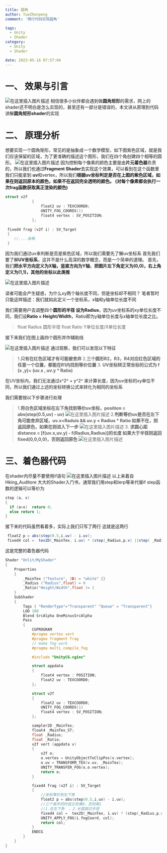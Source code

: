 ```yaml
---
title: 圆角
author: YueZhenpeng
comment: '两行代码实现圆角'

tags:
  - Unity
  - Shader
category:
  - Unity
  - Shader

date: 2023-05-16 07:57:04
---
```

# 一、 效果与引言
![在这里插入图片描述](https://img-blog.csdnimg.cn/4f83fe89e91e4c01bc0a3a49ec0cc0c1.png)
相信很多小伙伴都会遇到做**圆角矩形**的需求，网上的shader还不明白是怎么实现的，甚至还有一部分是错误的，本文讲从原理到代码讲解**圆角矩形shader**的实现

# 二、 原理分析
想要实现一个圆角矩形，常见的是抽象成一个数学模型，如下图紫色区域，就是我们应该保留的区域，为了更准确的描述这个图形，我们在四个角创建四个相等的圆形。
![在这里插入图片描述](https://img-blog.csdnimg.cn/442e59ea0670471cba764ba3847d4b16.png)
因为控制每个像素的颜色主要是由**片元着色器**负责的，所以我们也通过**Fragment Shader**去实现这个效果，可以看到在这个函数里我们只能拿到 **uv**和vertex，所以我们**根据uv坐标判定是否在上图的紫色区域，如果在则返回原本的颜色，如果不在返回完全透明的颜色。**
**(对每个像素都会执行一次frag函数获取真正渲染的颜色)**

```c
struct v2f
            {
                float2 uv : TEXCOORD0;
                UNITY_FOG_COORDS(1)
                float4 vertex : SV_POSITION;
            };
            
 fixed4 frag (v2f i) : SV_Target
 {
 	//....省略
 }
```
因为我们通过uv来判断是否是紫色区域，所以我们需要先了解uv坐标系
首先我们要了解**UV坐标系**，这并不是什么高深的数学概念，而是一个简单的道理。
首先，我们**把水平方向定义为X轴，竖直方向为Y轴**，**把图片左下角定义为(0,0)，右上角定义为(1,1)，其他的坐标以此类推**

![在这里插入图片描述](https://img-blog.csdnimg.cn/3df0da07d60f46798bde3a0d56feeb62.png)

读者可能会产生疑惑，为什么xy两个轴长度不同，但是坐标却不相同？
笔者暂时只能这样描述：我们就如此定义一个坐标系，x轴和y轴单位长度不同

我们需要用户去调整四个**圆形的半径 设为Radius**，因为uv坐标系的xy单位长度不同，我们设**Ratio = Height/Width**，Ratio即为y轴单位长度与x轴单位长度之比。

> float Radius   圆形半径
> float Ratio  Y单位长度/X单位长度

接下来我们在图上画四个圆形并作辅助线

![在这里插入图片描述](https://img-blog.csdnimg.cn/f52b351e1ab24bc0b6d321c896481bba.png)
通过观察，我们可以发现以下特征

> 1.**只有在红色区域才有可能被舍弃**
> 2.**三个圆形R2，R3，R4对应红色区域的任意一个位置，都能在R1内找到等价位置**
> 3. **UV坐标转正常坐标的公式为 f (x ,y)= (uv.x  , uv.y * Ratio)**

在UV坐标内，我们无法通过x^2^ + y^2^ 来计算长度，因为uv坐标的xy单位不同，所以我们通过上述的坐标转换公式来转化为相同的坐标系

我们需要按以下步骤进行处理

> 1.**将白色区域坐标在左下角找到等价uv坐标，position = abs(step(0.5,uv) - uv)**
> ![在这里插入图片描述](https://img-blog.csdnimg.cn/9035592a474d407da93ab0822a6c62c5.png)
> 2.**判断等价uv是否在左下角可能舍弃区域，**uv.x<Raduis && uv.y <  Radius * Ratio**
> 如果不在，则返回原色，如果在则进入下一步**
> ![在这里插入图片描述](https://img-blog.csdnimg.cn/0d7d8edfa97546aebaf72c19d218ee6a.png)
> 3. **求圆心距 distance =   [f(uv.x,uv.y) - f(Radius,Radius)]的长度
> 如果大于半径则返回fixed(0,0,0,0)，否则返回原色**
> ![在这里插入图片描述](https://img-blog.csdnimg.cn/85804ca51346416087dbe24c1f42f0ec.png)


# 三、着色器代码
在shader内尽量不要使用if语句
![在这里插入图片描述](https://img-blog.csdnimg.cn/5ab9a4806dba4180853100ab8094f6fe.png)
以上来着自Hking_Auditore 大大的Shader入门书，通常我们用step和lerp等来代替if
step函数的逻辑可以等价为

```c
step (a, x)
{
  if (a>x)  return 0;
  else return 1;
}
```
接下来的代码虽然看着多，实际上我们只写了两行
这就是这两行
```csharp
 float2 p = abs(step(0.5,i.uv) - i.uv);
 fixed4 col =  tex2D(_MainTex, i.uv) * (step(_Radius,p.x) ||step( _Radius  ,p.y*_Ratio) || step(length(float2(p.x-_Radius,p.y*_Ratio-_Radius)),_Radius));
```
这是完整的着色器代码
```c
Shader "Unlit/MyShader"
{
    Properties
    {
        _MainTex ("Texture", 2D) = "white" {}
        _Radius ("Radius",float) = 0
        _Ratio("Height/Width",float )= 1
    }
    SubShader
    {
        Tags { "RenderType"="Transparent" "Queue" = "Transparent"}
        LOD 100
        Blend SrcAlpha OneMinusSrcAlpha
        Pass
        {
            CGPROGRAM
            #pragma vertex vert
            #pragma fragment frag
            // make fog work
            #pragma multi_compile_fog

            #include "UnityCG.cginc"

            struct appdata
            {
                float4 vertex : POSITION;
                float2 uv : TEXCOORD0;
            };

            struct v2f
            {
                float2 uv : TEXCOORD0;
                UNITY_FOG_COORDS(1)
                float4 vertex : SV_POSITION;
            };

            sampler2D _MainTex;
            float4 _MainTex_ST;
            float _Radius;
            float _Ratio;
            v2f vert (appdata v)
            {
                v2f o;
                o.vertex = UnityObjectToClipPos(v.vertex);
                o.uv = TRANSFORM_TEX(v.uv, _MainTex);
                UNITY_TRANSFER_FOG(o,o.vertex);
                return o;
            }

            fixed4 frag (v2f i) : SV_Target
            {  
            	//坐标等价到左下角
                float2 p = abs(step(0.5,i.uv) - i.uv);
                //三个条件同时成立则乘0，否则乘1
                //1.在左下角  ，2.长度超过半径
                fixed4 col =  tex2D(_MainTex, i.uv) * (step(_Radius,p.x) ||step( _Radius  ,p.y*_Ratio) || step(length(float2(p.x-_Radius,p.y*_Ratio-_Radius)),_Radius));
                UNITY_APPLY_FOG(i.fogCoord, col);
                return col;
            }
            ENDCG
        }
    }
}
```